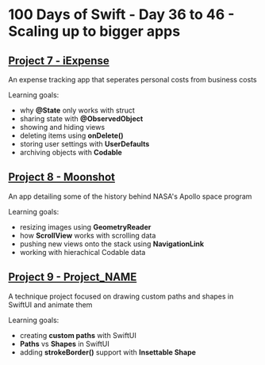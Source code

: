 # 100 Days of Swift - Day 36 to 46 - Scaling up to bigger apps

## [Project 7 - iExpense](Project%207)
An expense tracking app that seperates personal costs from business costs

Learning goals:
- why **@State** only works with struct
- sharing state with **@ObservedObject**
- showing and hiding views
- deleting items using **onDelete()**
- storing user settings with **UserDefaults**
- archiving objects with **Codable**

## [Project 8 - Moonshot](Project%208)
An app detailing some of the history behind NASA's Apollo space program

Learning goals:
- resizing images using **GeometryReader**
- how **ScrollView** works with scrolling data
- pushing new views onto the stack using **NavigationLink**
- working with hierachical Codable data

## [Project 9 - Project_NAME](Project%209)
A technique project focused on drawing custom paths and shapes in SwiftUI and animate them

Learning goals:
- creating **custom paths** with SwiftUI
- **Paths** vs **Shapes** in SwiftUI
- adding **strokeBorder()** support with **Insettable Shape**
